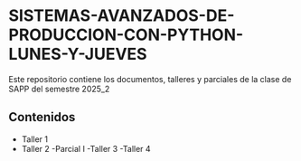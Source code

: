 # SISTEMAS-AVANZADOS-DE-PRODUCCION-CON-PYTHON-LUNES-Y-JUEVES
Este repositorio contiene los documentos, talleres y parciales de la clase de SAPP del semestre 2025_2

## Contenidos

- Taller 1
- Taller 2
 -Parcial I
 -Taller 3
 -Taller 4
